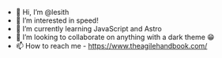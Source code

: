 - 👋 Hi, I’m @lesith
- 👀 I’m interested in speed!
- 🌱 I’m currently learning JavaScript and Astro
- 💞️ I’m looking to collaborate on anything with a dark theme 😁
- 📫 How to reach me - https://www.theagilehandbook.com/

<!---
lesith/lesith is a ✨ special ✨ repository because its `README.md` (this file) appears on your GitHub profile.
You can click the Preview link to take a look at your changes.
--->
